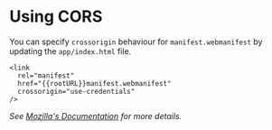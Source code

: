 # Using CORS

You can specify `crossorigin` behaviour for `manifest.webmanifest` by updating the `app/index.html` file.

```
<link
  rel="manifest"
  href="{{rootURL}}manifest.webmanifest"
  crossorigin="use-credentials"
/>
```

_See [Mozilla's Documentation](https://developer.mozilla.org/en-US/docs/Web/HTML/CORS_settings_attributes) for more details._
